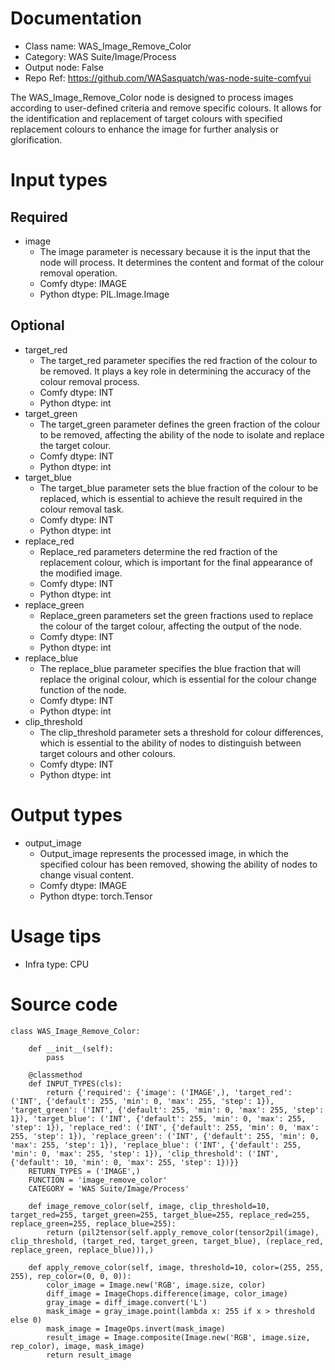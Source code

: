# Documentation
- Class name: WAS_Image_Remove_Color
- Category: WAS Suite/Image/Process
- Output node: False
- Repo Ref: https://github.com/WASasquatch/was-node-suite-comfyui

The WAS_Image_Remove_Color node is designed to process images according to user-defined criteria and remove specific colours. It allows for the identification and replacement of target colours with specified replacement colours to enhance the image for further analysis or glorification.

# Input types
## Required
- image
    - The image parameter is necessary because it is the input that the node will process. It determines the content and format of the colour removal operation.
    - Comfy dtype: IMAGE
    - Python dtype: PIL.Image.Image
## Optional
- target_red
    - The target_red parameter specifies the red fraction of the colour to be removed. It plays a key role in determining the accuracy of the colour removal process.
    - Comfy dtype: INT
    - Python dtype: int
- target_green
    - The target_green parameter defines the green fraction of the colour to be removed, affecting the ability of the node to isolate and replace the target colour.
    - Comfy dtype: INT
    - Python dtype: int
- target_blue
    - The target_blue parameter sets the blue fraction of the colour to be replaced, which is essential to achieve the result required in the colour removal task.
    - Comfy dtype: INT
    - Python dtype: int
- replace_red
    - Replace_red parameters determine the red fraction of the replacement colour, which is important for the final appearance of the modified image.
    - Comfy dtype: INT
    - Python dtype: int
- replace_green
    - Replace_green parameters set the green fractions used to replace the colour of the target colour, affecting the output of the node.
    - Comfy dtype: INT
    - Python dtype: int
- replace_blue
    - The replace_blue parameter specifies the blue fraction that will replace the original colour, which is essential for the colour change function of the node.
    - Comfy dtype: INT
    - Python dtype: int
- clip_threshold
    - The clip_threshold parameter sets a threshold for colour differences, which is essential to the ability of nodes to distinguish between target colours and other colours.
    - Comfy dtype: INT
    - Python dtype: int

# Output types
- output_image
    - Output_image represents the processed image, in which the specified colour has been removed, showing the ability of nodes to change visual content.
    - Comfy dtype: IMAGE
    - Python dtype: torch.Tensor

# Usage tips
- Infra type: CPU

# Source code
```
class WAS_Image_Remove_Color:

    def __init__(self):
        pass

    @classmethod
    def INPUT_TYPES(cls):
        return {'required': {'image': ('IMAGE',), 'target_red': ('INT', {'default': 255, 'min': 0, 'max': 255, 'step': 1}), 'target_green': ('INT', {'default': 255, 'min': 0, 'max': 255, 'step': 1}), 'target_blue': ('INT', {'default': 255, 'min': 0, 'max': 255, 'step': 1}), 'replace_red': ('INT', {'default': 255, 'min': 0, 'max': 255, 'step': 1}), 'replace_green': ('INT', {'default': 255, 'min': 0, 'max': 255, 'step': 1}), 'replace_blue': ('INT', {'default': 255, 'min': 0, 'max': 255, 'step': 1}), 'clip_threshold': ('INT', {'default': 10, 'min': 0, 'max': 255, 'step': 1})}}
    RETURN_TYPES = ('IMAGE',)
    FUNCTION = 'image_remove_color'
    CATEGORY = 'WAS Suite/Image/Process'

    def image_remove_color(self, image, clip_threshold=10, target_red=255, target_green=255, target_blue=255, replace_red=255, replace_green=255, replace_blue=255):
        return (pil2tensor(self.apply_remove_color(tensor2pil(image), clip_threshold, (target_red, target_green, target_blue), (replace_red, replace_green, replace_blue))),)

    def apply_remove_color(self, image, threshold=10, color=(255, 255, 255), rep_color=(0, 0, 0)):
        color_image = Image.new('RGB', image.size, color)
        diff_image = ImageChops.difference(image, color_image)
        gray_image = diff_image.convert('L')
        mask_image = gray_image.point(lambda x: 255 if x > threshold else 0)
        mask_image = ImageOps.invert(mask_image)
        result_image = Image.composite(Image.new('RGB', image.size, rep_color), image, mask_image)
        return result_image
```